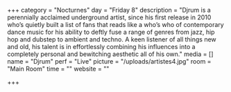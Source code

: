 +++
category = "Nocturnes"
day = "Friday 8"
description = "Djrum is a perennially acclaimed underground artist, since his first release in 2010 who’s quietly built a list of fans that reads like a who’s who of contemporary dance music for his ability to deftly fuse a range of genres from jazz, hip hop and dubstep to ambient and techno. A keen listener of all things new and old, his talent is in effortlessly combining his influences into a completely personal and bewitching aesthetic all of his own."
media = []
name = "Djrum"
perf = "Live"
picture = "/uploads/artistes4.jpg"
room = "Main Room"
time = ""
website = ""

+++
